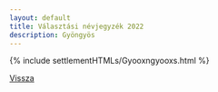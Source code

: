 ```yaml
---
layout: default
title: Választási névjegyzék 2022
description: Gyöngyös
---
```


{% include settlementHTMLs/Gyooxngyooxs.html %}

[Vissza](../)